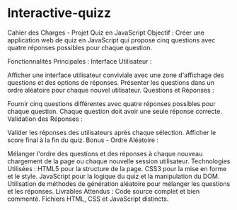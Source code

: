 # Interactive-quizz

Cahier des Charges - Projet Quiz en JavaScript
Objectif :
Créer une application web de quiz en JavaScript qui propose cinq questions avec quatre réponses possibles pour chaque question.

Fonctionnalités Principales :
Interface Utilisateur :

Afficher une interface utilisateur conviviale avec une zone d'affichage des questions et des options de réponses.
Présenter les questions dans un ordre aléatoire pour chaque nouvel utilisateur.
Questions et Réponses :

Fournir cinq questions différentes avec quatre réponses possibles pour chaque question.
Chaque question doit avoir une seule réponse correcte.
Validation des Réponses :

Valider les réponses des utilisateurs après chaque sélection.
Afficher le score final à la fin du quiz.
Bonus - Ordre Aléatoire :

Mélanger l'ordre des questions et des réponses à chaque nouveau chargement de la page ou chaque nouvelle session utilisateur.
Technologies Utilisées :
HTML5 pour la structure de la page.
CSS3 pour la mise en forme et le style.
JavaScript pour la logique du quiz et la manipulation du DOM.
Utilisation de méthodes de génération aléatoire pour mélanger les questions et les réponses.
Livrables Attendus :
Code source complet et bien commenté.
Fichiers HTML, CSS et JavaScript distincts.
